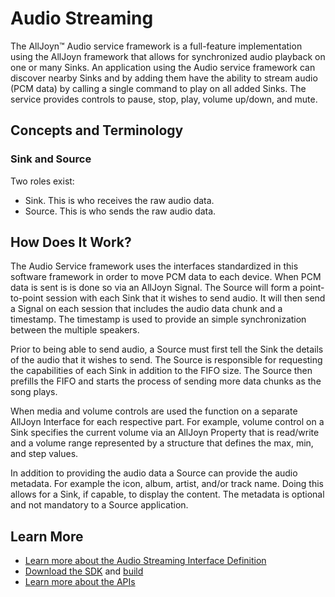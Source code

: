 # Audio Streaming

The AllJoyn&trade; Audio service framework is a full-feature implementation
using the AllJoyn framework that allows for synchronized audio playback on
one or many Sinks. An application using the Audio service framework can
discover nearby Sinks and by adding them have the ability to stream audio
(PCM data) by calling a single command to play on all added Sinks. The
service provides controls to pause, stop, play, volume up/down, and mute.

## Concepts and Terminology

### Sink and Source

Two roles exist:
* Sink. This is who receives the raw audio data.
* Source. This is who sends the raw audio data.

## How Does It Work?

The Audio Service framework uses the interfaces standardized in this
software framework in order to move PCM data to each device. When PCM
data is sent is is done so via an AllJoyn Signal. The Source will form
a point-to-point session with each Sink that it wishes to send audio.
It will then send a Signal on each session that includes the audio
data chunk and a timestamp. The timestamp is used to provide an simple
synchronization between the multiple speakers.

Prior to being able to send audio, a Source must first tell the Sink
the details of the audio that it wishes to send. The Source is
responsible for requesting the capabilities of each Sink in addition
to the FIFO size. The Source then prefills the FIFO and starts the 
process of sending more data chunks as the song plays.

When media and volume controls are used the function on a separate
AllJoyn Interface for each respective part. For example, volume control
on a Sink specifies the current volume via an AllJoyn Property that is
read/write and a volume range represented by a structure that defines
the max, min, and step values.  

In addition to providing the audio data a Source can provide the audio
metadata. For example the icon, album, artist, and/or track name.
Doing this allows for a Sink, if capable, to display the content.
The metadata is optional and not mandatory to a Source application.

## Learn More

* [Learn more about the Audio Streaming Interface Definition][audiostreaming-interface]
* [Download the SDK][download] and [build][build]
* [Learn more about the APIs][api-guide]

[audiostreaming-interface]: /learn/base-services/audiostreaming/interface
[download]: /download
[build]: /develop/building
[api-guide]: /develop/api-guide/audio-streaming
